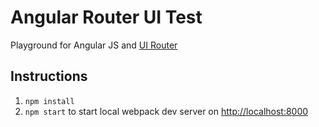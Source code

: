 # Angular Router UI Test

Playground for Angular JS and [UI Router](https://angular-ui.github.io/ui-router/site/#/api/ui.router)

## Instructions
1. `npm install`
2. `npm start` to start local webpack dev server on [http://localhost:8000]()
